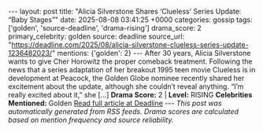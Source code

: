 --- layout: post title: "Alicia Silverstone Shares ‘Clueless’ Series Update: “Baby Stages”" date: 2025-08-08 03:41:25 +0000 categories: gossip tags: ['golden', 'source-deadline', 'drama-rising'] drama_score: 2 primary_celebrity: golden source: deadline source_url: "https://deadline.com/2025/08/alicia-silverstone-clueless-series-update-1236482023/" mentions: {'golden': 2} --- After 30 years, Alicia Silverstone wants to give Cher Horowitz the proper comeback treatment. Following the news that a series adaptation of her breakout 1995 teen movie Clueless is in development at Peacock, the Golden Globe nominee recently shared her excitement about the update, although she couldn’t reveal anything. “I’m really excited about it,” she […] **Drama Score:** 2 | **Level:** RISING **Celebrities Mentioned:** Golden [Read full article at Deadline](https://deadline.com/2025/08/alicia-silverstone-clueless-series-update-1236482023/) --- *This post was automatically generated from RSS feeds. Drama scores are calculated based on mention frequency and source reliability.*